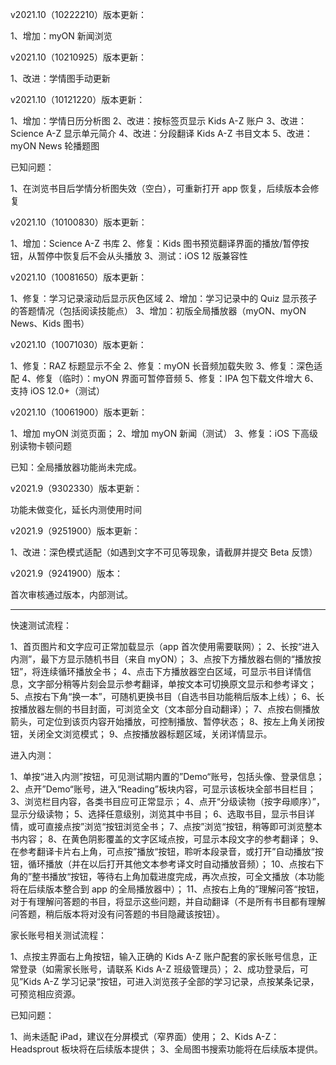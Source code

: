 v2021.10（10222210）版本更新：

1、增加：myON 新闻浏览

v2021.10（10210925）版本更新：

1、改进：学情图手动更新

v2021.10（10121220）版本更新：

1、增加：学情日历分析图
2、改进：按标签页显示 Kids A-Z 账户
3、改进：Science A-Z 显示单元简介
4、改进：分段翻译 Kids A-Z 书目文本
5、改进：myON News 轮播题图

已知问题：

1、在浏览书目后学情分析图失效（空白），可重新打开 app 恢复，后续版本会修复

v2021.10（10100830）版本更新：

1、增加：Science A-Z 书库
2、修复：Kids 图书预览翻译界面的播放/暂停按钮，从暂停中恢复后不会从头播放
3、测试：iOS 12 版兼容性

v2021.10（10081650）版本更新：

1、修复：学习记录滚动后显示灰色区域
2、增加：学习记录中的 Quiz 显示孩子的答题情况（包括阅读技能点）
3、增加：初版全局播放器（myON、myON News、Kids 图书）

v2021.10（10071030）版本更新：

1、修复：RAZ 标题显示不全
2、修复：myON 长音频加载失败
3、修复：深色适配
4、修复（临时）：myON 界面可暂停音频
5、修复：IPA 包下载文件增大
6、支持 iOS 12.0+（测试）

v2021.10（10061900）版本更新：

1、增加 myON 浏览页面；
2、增加 myON 新闻（测试）
3、修复：iOS 下高级别读物卡顿问题

已知：全局播放器功能尚未完成。

v2021.9（9302330）版本更新：

功能未做变化，延长内测使用时间

v2021.9（9251900）版本更新：

1、改进：深色模式适配（如遇到文字不可见等现象，请截屏并提交 Beta 反馈）

v2021.9（9241900）版本：

首次审核通过版本，内部测试。

---

快速测试流程：

1、首页图片和文字应可正常加载显示（app 首次使用需要联网）；
2、长按“进入内测”，最下方显示随机书目（来自 myON）；
3、点按下方播放器右侧的“播放按钮”，将连续循环播放全书；
4、点击下方播放器空白区域，可显示书目详情信息，文字部分稍等片刻会显示参考翻译，单按文本可切换原文显示和参考译文；
5、点按右下角“换一本”，可随机更换书目（自选书目功能稍后版本上线）；
6、长按播放器左侧的书目封面，可浏览全文（文本部分自动翻译）；
7、点按右侧播放箭头，可定位到该页内容开始播放，可控制播放、暂停状态；
8、按左上角关闭按钮，关闭全文浏览模式；
9、点按播放器标题区域，关闭详情显示。

进入内测：

1、单按“进入内测”按钮，可见测试期内置的”Demo“账号，包括头像、登录信息；
2、点开”Demo“账号，进入“Reading”板块内容，可显示该板块全部书目栏目；
3、浏览栏目内容，各类书目应可正常显示；
4、点开“分级读物（按字母顺序）”，显示分级读物；
5、选择任意级别，浏览其中书目；
6、选取书目，显示书目详情，或可直接点按”浏览“按钮浏览全书；
7、点按”浏览“按钮，稍等即可浏览整本书内容；
8、在黄色阴影覆盖的文字区域点按，可显示本段文字的参考翻译；
9、在参考翻译卡片右上角，可点按”播放“按钮，聆听本段录音，或打开”自动播放“按钮，循环播放（并在以后打开其他文本参考译文时自动播放音频）；
10、点按右下角的”整书播放“按钮，等待右上角加载进度完成，再次点按，可全文播放（本功能将在后续版本整合到 app 的全局播放器中）；
11、点按右上角的”理解问答“按钮，对于有理解问答题的书目，将显示这些问题，并自动翻译（不是所有书目都有理解问答题，稍后版本将对没有问答题的书目隐藏该按钮）。

家长账号相关测试流程：

1、点按主界面右上角按钮，输入正确的 Kids A-Z 账户配套的家长账号信息，正常登录（如需家长账号，请联系 Kids A-Z 班级管理员）；
2、成功登录后，可见”Kids A-Z 学习记录“按钮，可进入浏览孩子全部的学习记录，点按某条记录，可预览相应资源。

已知问题：

1、尚未适配 iPad，建议在分屏模式（窄界面）使用；
2、Kids A-Z：Headsprout 板块将在后续版本提供；
3、全局图书搜索功能将在后续版本提供。
